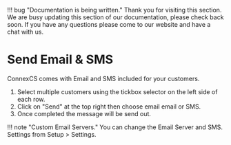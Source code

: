 !!! bug "Documentation is being written."
    Thank you for visiting this section. We are busy updating this section of our documentation, please check back soon.
	If you have any questions please come to our website and have a chat with us.


# Send Email & SMS

ConnexCS comes with Email and SMS included for your customers.

1. Select multiple customers using the tickbox selector on the left side of each row.
2. Click on "Send" at the top right then choose email email or SMS.
3. Once completed the message will be send out.

!!! note "Custom Email Servers."
    You can change the Email Server and SMS. Settings from Setup > Settings.
